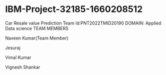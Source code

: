 # IBM-Project-32185-1660208512
Car Resale value Prediction
Team Id:PNT2022TMID20190
DOMAIN: Applied Data science
TEAM MEMBERS

Naveen Kumar(Team Member)

Jesuraj

Vimal Kumar

Vignesh Shankar
